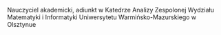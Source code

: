 Nauczyciel akademicki, adiunkt w Katedrze Analizy Zespolonej Wydziału Matematyki i Informatyki Uniwersytetu Warmińsko-Mazurskiego w Olsztynue
